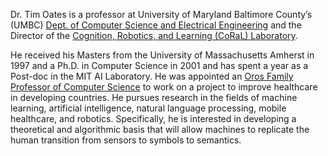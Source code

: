 Dr. Tim Oates is a professor at University of Maryland Baltimore County’s (UMBC) [Dept. of Computer Science and Electrical Engineering](https://www.csee.umbc.edu/) and the Director of the  [Cognition, Robotics, and Learning (CoRaL) Laboratory](https://coral-lab.umbc.edu/). 

He received his Masters from the University of Massachusetts Amherst in 1997 and a Ph.D. in Computer Science in 2001 and has spent a year as a Post-doc in the MIT AI Laboratory. He was appointed an [Oros Family Professor of Computer Science](https://my.umbc.edu/news/20080) to work on a project to improve healthcare in developing countries. He pursues research in the fields of machine learning, artificial intelligence, natural language processing, mobile healthcare, and robotics. Specifically, he is interested in developing a theoretical and algorithmic basis that will allow machines to replicate the human transition from sensors to symbols to semantics.